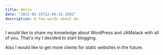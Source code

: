 ```yaml
---
title: Hello
date: "2021-03-15T22:40:32.169Z"
description: A few words about me.
---
```


I would like to share my knowledge about WordPress and JAMstack with all of you.
That's my I decided to start blogging.

Also I would like to get more clients for static websites in the future.
